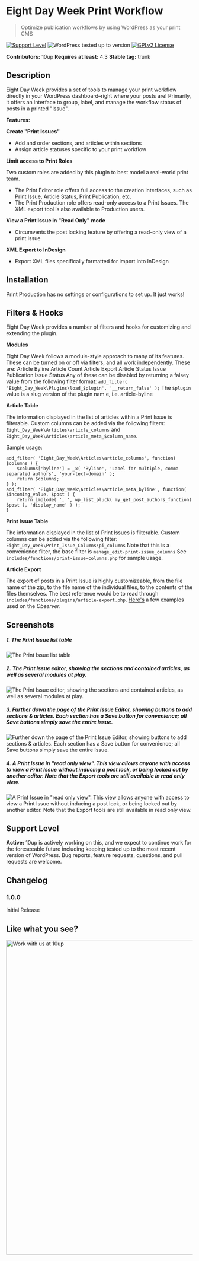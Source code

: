 # Eight Day Week Print Workflow

> Optimize publication workflows by using WordPress as your print CMS

[![Support Level](https://img.shields.io/badge/support-active-green.svg)](#support-level) ![WordPress tested up to version](https://img.shields.io/badge/WordPress-v4.4%20tested-success.svg) [![GPLv2 License](https://img.shields.io/github/license/10up/eight-day-week.svg)](https://github.com/10up/eight-day-week/blob/develop/LICENSE.md)

**Contributors:** 10up
**Requires at least:** 4.3
**Stable tag:** trunk

## Description

Eight Day Week provides a set of tools to manage your print workflow directly in your WordPress dashboard–right where your posts are!
Primarily, it offers an interface to group, label, and manage the workflow status of posts in a printed "Issue".

**Features:**

**Create "Print Issues"**

- Add and order sections, and articles within sections
- Assign article statuses specific to your print workflow

**Limit access to Print Roles**

Two custom roles are added by this plugin to best model a real-world print team.

- The Print Editor role offers full access to the creation interfaces, such as Print Issue, Article Status, Print Publication, etc.
- The Print Production role offers read-only access to a Print Issues. The XML export tool is also available to Production users.

**View a Print Issue in "Read Only" mode**

- Circumvents the post locking feature by offering a read-only view of a print issue

**XML Export to InDesign**

- Export XML files specifically formatted for import into InDesign

## Installation

Print Production has no settings or configurations to set up. It just works!

## Filters & Hooks
Eight Day Week provides a number of filters and hooks for customizing and extending the plugin.

**Modules**

Eight Day Week follows a module-style approach to many of its features. These can be turned on or off via filters, and all work independently.
These are:
Article Byline
Article Count
Article Export
Article Status
Issue Publication
Issue Status
Any of these can be disabled by returning a falsey value from the following filter format:
`add_filter( 'Eight_Day_Week\Plugins\load_$plugin', '__return_false' );`
The `$plugin` value is a slug version of the plugin nam e, i.e. article-byline

**Article Table**

The information displayed in the list of articles within a Print Issue is filterable. Custom columns can be added via the following filters: `Eight_Day_Week\Articles\article_columns` and `Eight_Day_Week\Articles\article_meta_$column_name`.

Sample usage:

	add_filter( 'Eight_Day_Week\Articles\article_columns', function( $columns ) {
	    $columns['byline'] = _x( 'Byline', 'Label for multiple, comma separated authors', 'your-text-domain' );
	    return $columns;
	} );
	add_filter( 'Eight_Day_Week\Articles\article_meta_byline', function( $incoming_value, $post ) {
	    return implode( ', ', wp_list_pluck( my_get_post_authors_function( $post ), 'display_name' ) );
	}


**Print Issue Table**

The information displayed in the list of Print Issues is filterable. Custom columns can be added via the following filter:
`Eight_Day_Week\Print_Issue_Columns\pi_columns`
Note that this is a convenience filter, the base filter is `manage_edit-print-issue_columns`
See `includes/functions/print-issue-columns.php` for sample usage.

**Article Export**

The export of posts in a Print Issue is highly customizeable, from the file name of the zip, to the file name of the individual files, to the contents of the files themselves.
The best reference would be to read through `includes/functions/plugins/article-export.php`.
[Here's](https://gist.github.com/joshlevinson/4a2c3ed78b21b3c54eba) a few examples used on the *Observer*.

## Screenshots

##### 1. The Print Issue list table #####
![The Print Issue list table](http://ps.w.org/eight-day-week-print-workflow/assets/screenshot-1.png)

##### 2. The Print Issue editor, showing the sections and contained articles, as well as several modules at play. #####
![The Print Issue editor, showing the sections and contained articles, as well as several modules at play.](http://ps.w.org/eight-day-week-print-workflow/assets/screenshot-2.png)

##### 3. Further down the page of the Print Issue Editor, showing buttons to add sections & articles. Each section has a Save button for convenience; all Save buttons simply save the entire Issue. #####
![Further down the page of the Print Issue Editor, showing buttons to add sections & articles. Each section has a Save button for convenience; all Save buttons simply save the entire Issue.](http://ps.w.org/eight-day-week-print-workflow/assets/screenshot-3.png)

##### 4. A Print Issue in "read only view". This view allows anyone with access to view a Print Issue without inducing a post lock, or being locked out by another editor. Note that the Export tools are still available in read only view. #####
![A Print Issue in "read only view". This view allows anyone with access to view a Print Issue without inducing a post lock, or being locked out by another editor. Note that the Export tools are still available in read only view.](http://ps.w.org/eight-day-week-print-workflow/assets/screenshot-4.png)

## Support Level

**Active:** 10up is actively working on this, and we expect to continue work for the foreseeable future including keeping tested up to the most recent version of WordPress.  Bug reports, feature requests, questions, and pull requests are welcome.

## Changelog ##

### 1.0.0 ###
Initial Release

## Like what you see?

<a href="http://10up.com/contact/"><img src="https://10updotcom-wpengine.s3.amazonaws.com/uploads/2016/10/10up-Github-Banner.png" width="850" alt="Work with us at 10up"></a>

